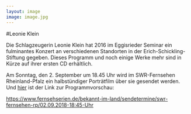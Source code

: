 ```yaml
---
layout: image
image: image.jpg
---
```


\#Leonie Klein 

Die Schlagzeugerin Leonie Klein hat 2016 im Eggisrieder Seminar ein fulminantes Konzert an verschiedenen Standorten in der Erich-Schickling-Stiftung gegeben. Dieses Programm und noch einige Werke mehr sind in Kürze auf ihrer ersten CD erhältlich.  

Am Sonntag, den 2. September um 18.45 Uhr wird im SWR-Fernsehen Rheinland-Pfalz ein halbstündiger Porträtfilm über sie gesendet werden.
Und [hier](/https://www.fernsehserien.de/bekannt-im-land/sendetermine/swr-fernsehen-rp/02.09.2018-18:45-Uhr/) ist der Link zur Programmvorschau:

<https://www.fernsehserien.de/bekannt-im-land/sendetermine/swr-fernsehen-rp/02.09.2018-18:45-Uhr>
